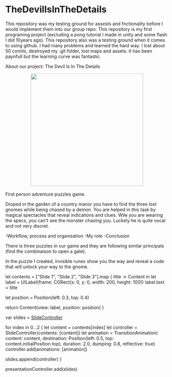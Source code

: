 # TheDevilIsInTheDetails

This repository was my testing ground for assests and fnctionality before I would implement them into our group repo.
This repository is my first programing project (excluding a pong tutorial I made in unity and some flash I did 10years ago).
This repository also was a testing ground when it comes to using github. I had many problems and learned the hard way. 
I lost about 50 comits, destroyed my .git folder, lost maps and assets. It has been paynfull but the learning curve was fantastic.

About our project:
The Devil Is In The Details

<p align="center">
  <img src="" width="350"/>

</p>

First person adventure puzzles game.

Droped in the garden of a country manor you have to find the three lost gnomes while being chased by a demon. You are helped in this task by magical spectacles that reveal indications and clues. Wile you are wearing the specs, you can't see the monster chasing you. Luckely he is quite vocal and not very discret.


-Workflow, process and organisation
-My role
-Conclusion


There is three puzzles in our game and they are following similar principals (find the combinaison to open a gate).

In the puzzle I created, invisible runes show you the way and reveal a code that will unlock your way to the gnome.  


let contents = ["Slide 1", "Slide 2", "Slide 3"].map { title -> Content in
  let label = UILabel(frame: CGRect(x: 0, y: 0, width: 200, height: 100))
  label.text = title

  let position = Position(left: 0.3, top: 0.4)

  return Content(view: label, position: position)
}

var slides = [SlideController]()

for index in 0...2 {
  let content = contents[index]
  let controller = SlideController(contents: [content])
  let animation = TransitionAnimation(
    content: content,
    destination: Position(left: 0.5, top: content.initialPosition.top),
    duration: 2.0,
    dumping: 0.8,
    reflective: true)
  controller.add(animations: [animation])

  slides.append(controller)
}

presentationController.add(slides)

